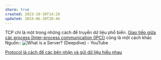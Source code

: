 ```yaml
---
share: true
created: 2023-10-30T14:29
updated: 2024-06-30T20:46
---
```

TCP chỉ là một trong những cách để truyền dữ liệu phổ biến. [Giao tiếp giữa các process (Inter-process communication (IPC))](https://stream-hub.com/ipc-la-gi/ "IPC là gì và cách định thời multi process") cũng là một cách khác
Nguồn:: ![What is a Server? (Deepdive) - YouTube](https://www.youtube.com/watch?v=VXmvM2QtuMU&t=1s)

[Protocol là cách để các bên nhận và gửi dữ liệu hiểu nhau](./Protocol%20l%C3%A0%20c%C3%A1ch%20%C4%91%E1%BB%83%20c%C3%A1c%20b%C3%AAn%20nh%E1%BA%ADn%20v%C3%A0%20g%E1%BB%ADi%20d%E1%BB%AF%20li%E1%BB%87u%20hi%E1%BB%83u%20nhau.md)